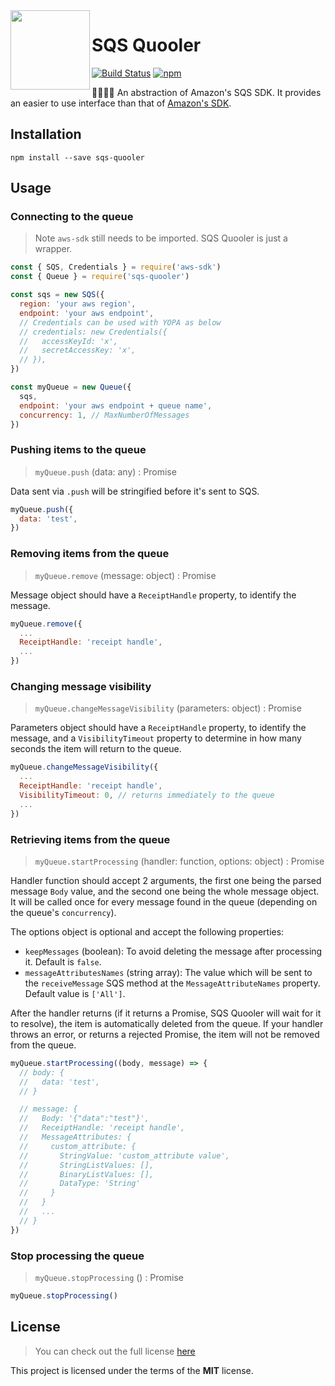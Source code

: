 
<img src="https://avatars1.githubusercontent.com/u/3846050?v=4&s=200" width="127px" height="127px" align="left"/>

# SQS Quooler
[![Build Status](https://travis-ci.org/pagarme/sqs-quooler.svg?branch=master)](https://travis-ci.org/pagarme/sqs-quooler)
[![npm](https://img.shields.io/npm/dm/sqs-quooler.svg)](https://npmjs.com/package/sqs-quooler)

:walking::walking::walking::walking: An abstraction of Amazon's SQS SDK. It provides an easier to use interface than that of [Amazon's SDK](https://www.npmjs.com/package/aws-sdk).

## Installation
`npm install --save sqs-quooler`

## Usage
### Connecting to the queue
>Note `aws-sdk` still needs to be imported. SQS Quooler is just a wrapper.

```javascript
const { SQS, Credentials } = require('aws-sdk')
const { Queue } = require('sqs-quooler')

const sqs = new SQS({
  region: 'your aws region',
  endpoint: 'your aws endpoint',
  // Credentials can be used with YOPA as below
  // credentials: new Credentials({
  //   accessKeyId: 'x',
  //   secretAccessKey: 'x',
  // }),
})

const myQueue = new Queue({
  sqs,
  endpoint: 'your aws endpoint + queue name',
  concurrency: 1, // MaxNumberOfMessages
})
```
### Pushing items to the queue
>`myQueue.push` (data: any) : Promise

Data sent via `.push` will be stringified before it's sent to SQS.

```javascript
myQueue.push({
  data: 'test',
})
```
### Removing items from the queue
>`myQueue.remove` (message: object) : Promise

Message object should have a `ReceiptHandle` property, to identify the message.

```javascript
myQueue.remove({
  ...
  ReceiptHandle: 'receipt handle',
  ...
})
```
### Changing message visibility
>`myQueue.changeMessageVisibility` (parameters: object) : Promise

Parameters object should have a `ReceiptHandle` property, to identify the message, and a `VisibilityTimeout` property to determine in how many seconds the item will return to the queue.

```javascript
myQueue.changeMessageVisibility({
  ...
  ReceiptHandle: 'receipt handle',
  VisibilityTimeout: 0, // returns immediately to the queue
  ...
})
```
### Retrieving items from the queue
>`myQueue.startProcessing` (handler: function, options: object) : Promise

Handler function should accept 2 arguments, the first one being the parsed message `Body` value, and the second one being the whole message object. It will be called once for every message found in the queue (depending on the queue's `concurrency`).

The options object is optional and accept the following properties:
- `keepMessages` (boolean): To avoid deleting the message after processing it. Default is `false`.
- `messageAttributesNames` (string array): The value which will be sent to the `receiveMessage` SQS method at the `MessageAttributeNames` property. Default value is `['All']`.

After the handler returns (if it returns a Promise, SQS Quooler will wait for it to resolve), the item is automatically deleted from the queue. If your handler throws an error, or returns a rejected Promise, the item will not be removed from the queue.

```javascript
myQueue.startProcessing((body, message) => {
  // body: {
  //   data: 'test',
  // }

  // message: {
  //   Body: '{"data":"test"}',
  //   ReceiptHandle: 'receipt handle',
  //   MessageAttributes: {
  //     custom_attribute: {
  //       StringValue: 'custom_attribute value',
  //       StringListValues: [],
  //       BinaryListValues: [],
  //       DataType: 'String'
  //     }
  //   }
  //   ...
  // }
})
```
### Stop processing the queue
>`myQueue.stopProcessing` () : Promise

```javascript
myQueue.stopProcessing()
```

## License
>You can check out the full license [here](https://github.com/pagarme/sqs-quooler/blob/master/LICENSE)

This project is licensed under the terms of the **MIT** license.
